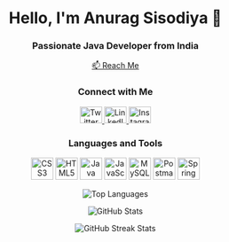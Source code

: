 
<h1 align="center">Hello, I'm Anurag Sisodiya 👋</h1>
<h3 align="center">Passionate Java Developer from India</h3>

<p align="center">
  <a href="mailto:sisodiyaanurag2121@gmail.com">📫 Reach Me</a>
</p>

<h3 align="center">Connect with Me</h3>
<p align="center">
  <a href="https://twitter.com/anuragxsisodiya">
    <img src="https://raw.githubusercontent.com/rahuldkjain/github-profile-readme-generator/master/src/images/icons/Social/twitter.svg" alt="Twitter" height="30" width="40" />
  </a>
  <a href="https://www.linkedin.com/in/anurag-sisodiya-64a202252/">
    <img src="https://raw.githubusercontent.com/rahuldkjain/github-profile-readme-generator/src/images/icons/Social/linked-in-alt.svg" alt="LinkedIn" height="30" width="40" />
  </a>
  <a href="https://instagram.com/anuragxsisodiya">
    <img src="https://raw.githubusercontent.com/rahuldkjain/github-profile-readme-generator/src/images/icons/Social/instagram.svg" alt="Instagram" height="30" width="40" />
  </a>

</p>

<h3 align="center">Languages and Tools</h3>
<p align="center">
  <img src="URL_TO_CSS3_ICON" alt="CSS3" width="40" height="40"/>
  <img src="URL_TO_HTML5_ICON" alt="HTML5" width="40" height="40"/>
  <img src="URL_TO_JAVA_ICON" alt="Java" width="40" height="40"/>
  <img src="URL_TO_JAVASCRIPT_ICON" alt="JavaScript" width="40" height="40"/>
  <img src="URL_TO_MYSQL_ICON" alt="MySQL" width="40" height="40"/>
  <img src="URL_TO_POSTMAN_ICON" alt="Postman" width="40" height="40"/>
  <img src="URL_TO_SPRING_ICON" alt="Spring" width="40" height="40"/>
</p>

<p align="center">
  <img src="https://github-readme-stats.vercel.app/api/top-langs?username=anuragsisodiyaa&show_icons=true&locale=en&layout=compact" alt="Top Languages" />
</p>

<p align="center">
  <img src="https://github-readme-stats.vercel.app/api?username=anuragsisodiyaa&show_icons=true&locale=en" alt="GitHub Stats" />
</p>

<p align="center">
  <img src="https://github-readme-streak-stats.herokuapp.com/?user=anuragsisodiyaa" alt="GitHub Streak Stats" />
</p>
